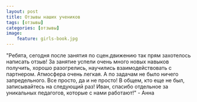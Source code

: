 ```yaml
---
layout: post
title: Отзывы наших учеников
tags: [отзывы]
categories: [отзывы]
image:
    feature: girls-book.jpg
---
```


"Ребята, сегодня после занятия по сцен.движению так прям захотелось написать отзыв! За занятие успели очень много новых навыков получить, хорошо разогрелись, научились взаимодействовать с партнером. Атмосфера очень легкая. А по задачам не было ничего запредельного. Все просто, да и не просто! В общем, кто еще не был, записывайтесь на следующий раз! Иван, спасибо отдельное за уникальных педагогов, которые с нами работают!" - Анна